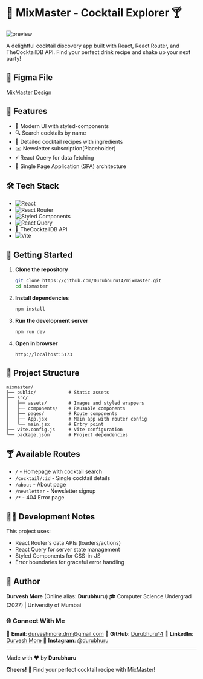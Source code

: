 # 🍹 MixMaster - Cocktail Explorer 🍸

![preview](https://cdn.imgchest.com/files/7w6c2plql5y.png)

A delightful cocktail discovery app built with React, React Router, and TheCocktailDB API. Find your perfect drink recipe and shake up your next party!

## 🎨 Figma File

[MixMaster Design](https://www.figma.com/community/file/1255860657910062828)

## 🌟 Features

- 🎨 Modern UI with styled-components
- 🔍 Search cocktails by name
- 📜 Detailed cocktail recipes with ingredients
- ✉️ Newsletter subscription(Placeholder)
- ⚡ React Query for data fetching
- 🚀 Single Page Application (SPA) architecture

## 🛠️ Tech Stack

- ![React](https://img.shields.io/badge/react-%2320232a.svg?style=for-the-badge&logo=react&logoColor=%2361DAFB)
- ![React Router](https://img.shields.io/badge/React_Router-CA4245?style=for-the-badge&logo=react-router&logoColor=white)
- ![Styled Components](https://img.shields.io/badge/styled--components-DB7093?style=for-the-badge&logo=styled-components&logoColor=white)
- ![React Query](https://img.shields.io/badge/-React%20Query-FF4154?style=for-the-badge&logo=react%20query&logoColor=white)
- 🍹 TheCocktailDB API
- ![Vite](https://img.shields.io/badge/vite-%23646CFF.svg?style=for-the-badge&logo=vite&logoColor=white)

## 🚀 Getting Started

1. **Clone the repository**

   ```bash
   git clone https://github.com/Durubhuru14/mixmaster.git
   cd mixmaster
   ```

2. **Install dependencies**

   ```bash
   npm install
   ```

3. **Run the development server**

   ```bash
   npm run dev
   ```

4. **Open in browser**
   ```
   http://localhost:5173
   ```

## 📂 Project Structure

```
mixmaster/
├── public/            # Static assets
├── src/
│   ├── assets/        # Images and styled wrappers
│   ├── components/    # Reusable components
│   ├── pages/         # Route components
│   ├── App.jsx        # Main app with router config
│   └── main.jsx       # Entry point
├── vite.config.js     # Vite configuration
└── package.json       # Project dependencies
```

## 🍸 Available Routes

- `/` - Homepage with cocktail search
- `/cocktail/:id` - Single cocktail details
- `/about` - About page
- `/newsletter` - Newsletter signup
- `/*` - 404 Error page

## 🧑‍💻 Development Notes

This project uses:

- React Router's data APIs (loaders/actions)
- React Query for server state management
- Styled Components for CSS-in-JS
- Error boundaries for graceful error handling

## 🐣 Author

**Durvesh More** (Online alias: **Durubhuru**)
🎓 Computer Science Undergrad (2027) | University of Mumbai

### 🌐 Connect With Me

📧 **Email**: [durveshmore.drm@gmail.com](mailto:durveshmore.drm@gmail.com)
🔗 **GitHub**: [Durubhuru14](https://github.com/Durubhuru14)
💼 **LinkedIn**: [Durvesh More](https://www.linkedin.com/in/durvesh-more-1016ab282)
📸 **Instagram**: [@durubhuru](https://www.instagram.com/durubhuru/)

---

Made with ❤️ by **Durubhuru**

**Cheers!** 🥂 Find your perfect cocktail recipe with MixMaster!
